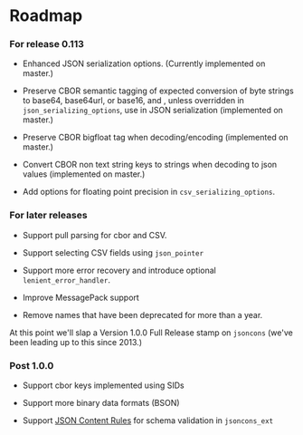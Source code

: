 # Roadmap

### For release 0.113

- Enhanced JSON serialization options.
  (Currently implemented on master.)

- Preserve CBOR semantic tagging of expected conversion of byte 
  strings to base64, base64url, or base16, and , unless overridden 
  in `json_serializing_options`, use in JSON serialization
  (implemented on master.)

- Preserve CBOR bigfloat tag when decoding/encoding
  (implemented on master.)

- Convert CBOR non text string keys to strings when decoding
  to json values (implemented on master.)

- Add options for floating point precision in 
  `csv_serializing_options`.

### For later releases

- Support pull parsing for cbor and CSV.

- Support selecting CSV fields using `json_pointer`

- Support more error recovery and introduce optional `lenient_error_handler`.

- Improve MessagePack support

- Remove names that have been deprecated for more than a year.

At this point we'll slap a Version 1.0.0 Full Release stamp on `jsoncons`
(we've been leading up to this since 2013.)

### Post 1.0.0

- Support cbor keys implemented using SIDs

- Support more binary data formats (BSON)

- Support [JSON Content Rules](https://datatracker.ietf.org/doc/draft-newton-json-content-rules/) for schema validation in `jsoncons_ext`

